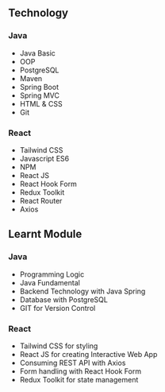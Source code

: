 ## Technology

### Java
- Java Basic
- OOP
- PostgreSQL
- Maven
- Spring Boot
- Spring MVC
- HTML & CSS
- Git

### React
- Tailwind CSS
- Javascript ES6
- NPM
- React JS
- React Hook Form
- Redux Toolkit
- React Router
- Axios

## Learnt Module

### Java
- Programming Logic  
- Java Fundamental  
- Backend Technology with Java Spring  
- Database with PostgreSQL  
- GIT for Version Control  

### React
- Tailwind CSS for styling
- React JS for creating Interactive Web App
- Consuming REST API with Axios 
- Form handling with React Hook Form
- Redux Toolkit for state management

